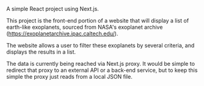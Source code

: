 A simple React project using Next.js.

This project is the front-end portion of a website that will display a list of earth-like exoplanets, sourced from NASA's exoplanet archive (https://exoplanetarchive.ipac.caltech.edu/).

The website allows a user to filter these exoplanets by several criteria, and displays the results in a list.

The data is currently being reached via Next.js proxy.  It would be simple to redirect that proxy to an external API or a back-end service, but to keep this simple the proxy just reads from a local JSON file.